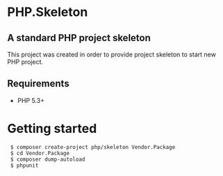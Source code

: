 PHP.Skeleton
=======
A standard PHP project skeleton
---------------------------------------------
This project was created in order to provide project skeleton to start new PHP project.

Requirements
---------
 * PHP 5.3+

Getting started
===============

```
 $ composer create-project php/skeleton Vendor.Package
 $ cd Vendor.Package
 $ composer dump-autoload
 $ phpunit
```
